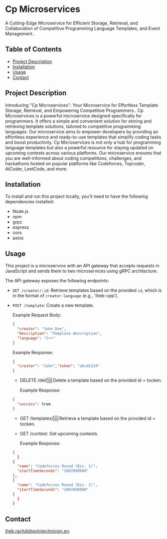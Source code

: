 # Cp Microservices

A Cutting-Edge Microservice for Efficient Storage, Retrieval, and Collaboration of Competitive Programming Language Templates, and Event Management..

## Table of Contents

- [Project Description](#project-description)
- [Installation](#installation)
- [Usage](#usage)
- [Contact](#contact)

## Project Description
Introducing "Cp Microservices": Your Microservice for Effortless Template Storage, Retrieval, and Empowering Competitive Programmers..
Cp Microservices is a powerful microservice designed specifically for programmers. It offers a simple and convenient solution for storing and retrieving template solutions, tailored to competitive programming languages. Our microservice aims to empower developers by providing an effortless experience and ready-to-use templates that simplify coding tasks and boost productivity.
Cp Microservices is not only a hub for programming language templates but also a powerful resource for staying updated on upcoming contests across various platforms. Our microservice ensures that you are well-informed about coding competitions, challenges, and hackathons hosted on popular platforms like Codeforces, Topcoder, AtCoder, LeetCode, and more.
## Installation

To install and run this project locally, you'll need to have the following dependencies installed:
- Node.js
- npm
- grpc
- express
- cors
- axios

## Usage


This project is a microservice with an API gateway that accepts requests in JavaScript and sends them to two microservices using gRPC architecture.

The API gateway exposes the following endpoints:

- `GET /creator/:id`: Retrieve templates based on the provided `id`, which is in the format of `creator-language` (e.g., 'iheb-cpp').

- `POST /template`: Create a new template.

  Example Request Body:

  ```json
  {
    "creator": "John Doe",
    "description": "Template description",
    "language": "C++"
  }
  ```
  Example Response:

  ```json
  {
    "creator": "John","token": "abcd1234"
  }
  ```
  
  - DELETE /del/:id: Delete a template based on the provided id = tocken.

    Example Response:

  ```json
  {
    "success": true
  }
  ```
  
  - GET /templates/:id: Retrieve a template based on the provided id = tocken.
  - GET /contest: Get upcoming contests.

    Example Response:

  ```json
  {
    [
  {
    "name": "Codeforces Round (Div. 1)",
    "startTimeSeconds": "1687098900"
  },
  {
    "name": "Codeforces Round (Div. 2)",
    "startTimeSeconds": "1687098900"
  }
    ]
  }
  ```

## Contact

iheb.rachdi@polytechnicien.en.

